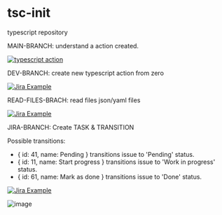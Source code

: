 # tsc-init
typescript repository

MAIN-BRANCH: understand a action created.

[![typescript action](https://github.com/rodrigociro/tsc-init/actions/workflows/main.yml/badge.svg)](https://github.com/rodrigociro/tsc-init/actions/workflows/main.yml)

DEV-BRANCH: create new typescript action from zero

[![Jira Example](https://github.com/rodrigociro/tsc-init/actions/workflows/main.yml/badge.svg)](https://github.com/rodrigociro/tsc-init/actions/workflows/main.yml)

READ-FILES-BRACH: read files json/yaml files

[![Jira Example](https://github.com/rodrigociro/tsc-init/actions/workflows/main.yml/badge.svg)](https://github.com/rodrigociro/tsc-init/actions/workflows/main.yml)

JIRA-BRANCH: Create TASK & TRANSITION

Possible transitions:
- { id: 41, name: Pending } transitions issue to 'Pending' status.
- { id: 11, name: Start progress } transitions issue to 'Work in progress' status.
- { id: 61, name: Mark as done } transitions issue to 'Done' status.

[![Jira Example](https://github.com/rodrigociro/tsc-init/actions/workflows/main.yml/badge.svg)](https://github.com/rodrigociro/tsc-init/actions/workflows/main.yml)


![image](https://github.com/rodrigociro/tsc-init/assets/23638418/5437825f-0dd7-477f-9cff-d2a450cd23ed)




